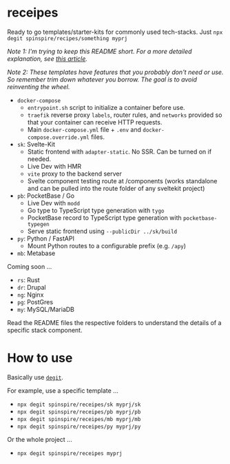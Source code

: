 # receipes

Ready to go templates/starter-kits for commonly used tech-stacks. Just `npx degit spinspire/recipes/something myprj`

_Note 1: I'm trying to keep this README short. For a more detailed explanation, see [this article](https://spinspire.com/article/project-recipes)._

_Note 2: These templates have features that you probably don't need or use. So remember trim down whatever you borrow. The goal is to avoid reinventing the wheel._

- `docker-compose`
  - `entrypoint.sh` script to initialize a container before use.
  - `traefik` reverse proxy `labels`, router rules, and `networks` provided so that your container can receive HTTP requests.
  - Main `docker-compose.yml` file + `.env` and `docker-compose.override.yml` files.
- `sk`: Svelte-Kit
  - Static frontend with `adapter-static`. No SSR. Can be turned on if needed.
  - Live Dev with HMR
  - `vite` proxy to the backend server
  - Svelte component testing route at /components (works standalone and can be pulled into the route folder of any sveltekit project)
- `pb`: PocketBase / Go
  - Live Dev with `modd`
  - Go type to TypeScript type generation with `tygo`
  - PocketBase record to TypeScript type generation with `pocketbase-typegen`
  - Serve static frontend using `--publicDir ../sk/build`
- `py`: Python / FastAPI
  - Mount Python routes to a configurable prefix (e.g. `/apy`)
- `mb`: Metabase

Coming soon ...

- `rs`: Rust
- `dr`: Drupal
- `ng`: Nginx
- `pg`: PostGres
- `my`: MySQL/MariaDB

Read the README files the respective folders to understand the details of a specific stack component.

# How to use

Basically use [`degit`](https://github.com/Rich-Harris/degit).

For example, use a specific template ...

- `npx degit spinspire/receipes/sk myprj/sk`
- `npx degit spinspire/receipes/pb myprj/pb`
- `npx degit spinspire/receipes/mb myprj/mb`
- `npx degit spinspire/receipes/py myprj/py`

Or the whole project ...

- `npx degit spinspire/receipes myprj`
